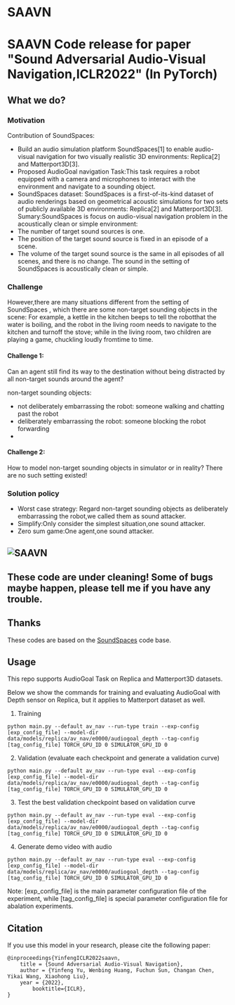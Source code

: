 # SAAVN
# SAAVN Code release for paper "Sound Adversarial Audio-Visual Navigation,ICLR2022" (In PyTorch)
## What we do?
### Motivation
Contribution of SoundSpaces:
- Build an audio simulation platform SoundSpaces[1] to enable audio-visual navigation for two visually realistic 3D environments: Replica[2] and Matterport3D[3].
- Proposed AudioGoal navigation Task:This task requires a robot equipped with a camera and microphones to interact with the environment and navigate to a sounding object. 
- SoundSpaces dataset: SoundSpaces is a first-of-its-kind dataset of audio renderings based on geometrical acoustic simulations for two sets of publicly available 3D environments: Replica[2] and Matterport3D[3].
Sumary:SoundSpaces is focus on audio-visual navigation problem in the acoustically clean or simple environment:
- The number of target sound sources is one. 
- The position of the target sound source is fixed in an episode of a scene. 
- The volume of the target sound source is the same in all episodes of all scenes, and there is no change.
The sound in the setting of SoundSpaces is  acoustically clean or simple.

### Challenge
However,there are many situations different from the setting of SoundSpaces , which there are some non-target sounding objects in the scene:
For example, a kettle in the kitchen beeps to tell the robotthat the water is boiling, and the robot in the living room needs to navigate to the kitchen and turnoff the stove; while in the living room, two children are playing a game, chuckling loudly fromtime to time.
#### Challenge 1: 
Can an agent still find its way to the destination without being distracted by all non-target sounds around the agent? 

non-target sounding objects:
- not deliberately embarrassing the robot: someone walking and chatting past the robot
- deliberately embarrassing the robot: someone blocking the robot forwarding
- 
#### Challenge 2: 
How to model non-target sounding objects in simulator or in reality?  There are no such setting existed!

### Solution policy
- Worst case strategy: Regard non-target sounding objects as deliberately embarrassing the robot,we called them as sound attacker.
- Simplify:Only consider the simplest situation,one sound attacker.
- Zero sum game:One agent,one sound attacker.



![SAAVN](saavn.png)
---------------------------------------------------------------------------------------------------

## These code are under cleaning! Some of bugs maybe happen, please tell me if you have any trouble.

## Thanks

These codes are based on the [SoundSpaces](https://github.com/facebookresearch/sound-spaces) code base.

## Usage
This repo supports AudioGoal Task on Replica and Matterport3D datasets.

Below we show the commands for training and evaluating AudioGoal with Depth sensor on Replica, 
but it applies to Matterport dataset as well. 
1. Training
```
python main.py --default av_nav --run-type train --exp-config [exp_config_file] --model-dir data/models/replica/av_nav/e0000/audiogoal_depth --tag-config [tag_config_file] TORCH_GPU_ID 0 SIMULATOR_GPU_ID 0
```
2. Validation (evaluate each checkpoint and generate a validation curve)
```
python main.py --default av_nav --run-type eval --exp-config [exp_config_file] --model-dir data/models/replica/av_nav/e0000/audiogoal_depth --tag-config [tag_config_file] TORCH_GPU_ID 0 SIMULATOR_GPU_ID 0
```
3. Test the best validation checkpoint based on validation curve
```
python main.py --default av_nav --run-type eval --exp-config [exp_config_file] --model-dir data/models/replica/av_nav/e0000/audiogoal_depth --tag-config [tag_config_file] TORCH_GPU_ID 0 SIMULATOR_GPU_ID 0
```
4. Generate demo video with audio
```
python main.py --default av_nav --run-type eval --exp-config [exp_config_file] --model-dir data/models/replica/av_nav/e0000/audiogoal_depth --tag-config [tag_config_file] TORCH_GPU_ID 0 SIMULATOR_GPU_ID 0
```

Note: [exp_config_file] is the main parameter configuration file of the experiment, while [tag_config_file] is special parameter configuration file for abalation experiments.

## Citation
If you use this model in your research, please cite the following paper:
```
@inproceedings{YinfengICLR2022saavn,
	title = {Sound Adversarial Audio-Visual Navigation},
	author = {Yinfeng Yu, Wenbing Huang, Fuchun Sun, Changan Chen, Yikai Wang, Xiaohong Liu},
	year = {2022},
        booktitle={ICLR},
}
```
